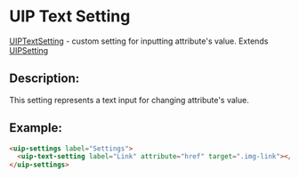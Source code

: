 # UIP Text Setting

[UIPTextSetting](src/plugins/settings/settings/setting/text-setting/README.md) - custom setting for inputting attribute's value. Extends [UIPSetting](src/plugins/settings/settings/setting/README.md)

## Description:

This setting represents a text input for changing attribute's value.

## Example:

```html
<uip-settings label="Settings">
  <uip-text-setting label="Link" attribute="href" target=".img-link"></uip-text-setting>
</uip-settings>
```
